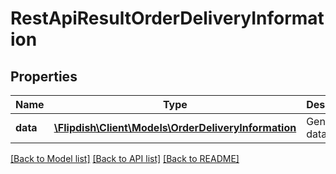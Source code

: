# RestApiResultOrderDeliveryInformation

## Properties
Name | Type | Description | Notes
------------ | ------------- | ------------- | -------------
**data** | [**\Flipdish\\Client\Models\OrderDeliveryInformation**](OrderDeliveryInformation.md) | Generic data object. | 

[[Back to Model list]](../README.md#documentation-for-models) [[Back to API list]](../README.md#documentation-for-api-endpoints) [[Back to README]](../README.md)


